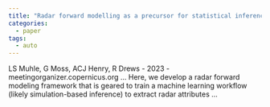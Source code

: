 ```yaml
---
title: "Radar forward modelling as a precursor for statistical inference"
categories:
  - paper
tags:
  - auto
---
```

LS Muhle, G Moss, ACJ Henry, R Drews - 2023 - meetingorganizer.copernicus.org
… Here, we develop a radar forward modeling framework that is geared to train a machine learning workflow (likely simulation-based inference) to extract radar attributes …
